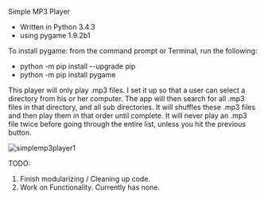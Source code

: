 Simple MP3 Player

- Written in Python 3.4.3
- using pygame 1.9.2b1




To install pygame:
from the command prompt or Terminal, run the following:

- python -m pip install --upgrade pip
- python -m pip install pygame




This player will only play .mp3 files. I set it up so that a user can select a directory from his or her computer. The app will then search for all .mp3 files in that directory, and all sub directories. It will shuffles these .mp3 files and then play them in that order until complete. It will never play an .mp3 file twice before going through the entire list, unless you hit the previous button.




![simplemp3player1](https://cloud.githubusercontent.com/assets/7481680/20869632/680e062e-ba44-11e6-8a89-a3598e9f2cdf.png)




TODO:

1. Finish modularizing / Cleaning up code.
2. Work on Functionality. Currently has none.
